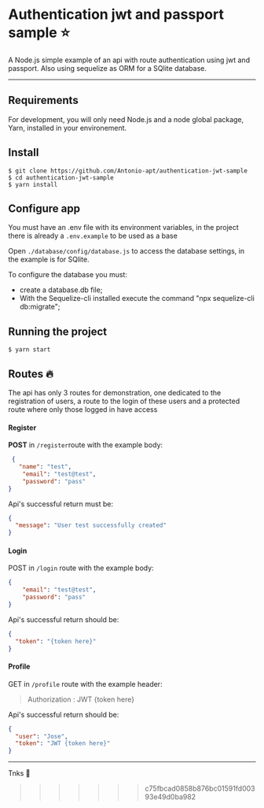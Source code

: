 # Authentication jwt and passport sample :star:

A Node.js simple example of an api with route authentication using jwt and passport. Also using sequelize as ORM for a SQlite database.

---
## Requirements

For development, you will only need Node.js and a node global package, Yarn, installed in your environement.


## Install

    $ git clone https://github.com/Antonio-apt/authentication-jwt-sample
    $ cd authentication-jwt-sample
    $ yarn install

## Configure app


You must have an .env file with its environment variables, in the project there is already a `.env.example` to be used as a base

Open `./database/config/database.js` to access the database settings, in the example is for SQlite.

To configure the database you must:

- create a database.db file;
- With the Sequelize-cli installed execute the command "npx sequelize-cli db:migrate";

## Running the project

    $ yarn start

## Routes :fire:	

The api has only 3 routes for demonstration, one dedicated to the registration of users, a route to the login of these users and a protected route where only those logged in have access

#### Register

**POST** in `/register`route with the example body:
``` json
 {
   "name": "test",
	"email": "test@test",
	"password": "pass"
}
```
Api's successful return must be:

``` json
{
  "message": "User test successfully created"
}
```

#### Login

POST in `/login` route with the example body:

``` json
{
	"email": "test@test",
	"password": "pass"
}
```

Api's successful return should be: 

``` json
{
  "token": "{token here}"
}
```

#### Profile

GET in `/profile` route with the example header:

> Authorization : JWT {token here}

Api's successful return should be:

``` json
{
  "user": "Jose",
  "token": "JWT {token here}"
}
```

---
Tnks :purple_heart:
>>>>>>> c75fbcad0858b876bc01591fd00393e49d0ba982

